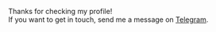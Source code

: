 
Thanks for checking my profile! <br />
If you want to get in touch, send me a message on [Telegram](https://t.me/theshawn_v). 
